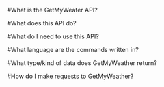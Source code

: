#What is the GetMyWeater API?

#What does this API do?

#What do I need to use this API?

#What language are the commands written in?

#What type/kind of data does GetMyWeather return?



#How do I make requests to GetMyWeather?


